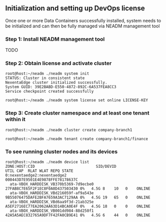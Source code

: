 ## Initialization and setting up DevOps license
Once one or more Data Containers successfully installed, system needs to be initialized and can then be fully managed via NEADM management tool

### Step 1: Install NEADM management tool

TODO

### Step 2: Obtain license and activate cluster
```
root@host:~/neadm ./neadm system init
STATUS: Cluster in consistent state
NexentaEdge cluster initialized successfully.
System GUID: 39E2BABD-E550-4872-892C-6A537FEA8CC3
Service checkpoint created successfully

root@host:~/neadm ./neadm system license set online LICENSE-KEY
```

### Step 3: Create cluster namespace and at least one tenant within it
```
root@host:~/neadm ./neadm cluster create company-branch1

root@host:~/neadm ./neadm tenant create company-branch1/finance
```

### To see running cluster nodes and its devices
```
root@host:~/neadm ./neadm device list
ZONE:HOST:CID                           SID/DEVID                        UTIL CAP  RLAT WLAT REPQ STATE
0:nexentaedge2:nexentaedge2             000443D7E9501E4E9878FFE78178637C
  ata-VBOX_HARDDISK_VB370b5369-7d9ecbe0 27FAB8C7E65F2F1EC8F0A0D437503430 0%   4.5G 8    10   0    ONLINE
  ata-VBOX_HARDDISK_VBd216059f-af9a543e 9B55076475DAFE2BFA7659A3AC7129AA 0%   4.5G 19   65   0    ONLINE
  ata-VBOX_HARDDISK_VBd6aa9f3d-21ab325e A5EF2716EC77EA2062AA63D14BCA0E4F 0%   4.5G 18   0    0    ONLINE
  ata-VBOX_HARDDISK_VB001dd984-88d250f1 42A5A5AEC832765A9DF7F42FA0CB9E41 0%   4.5G 6    44   0    ONLINE
```
